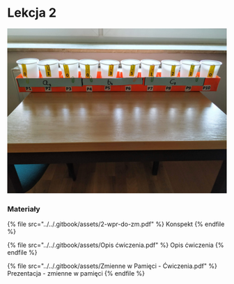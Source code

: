 # Lekcja 2

![Przykładowa realizacja modelu pamięci ze zmiennymi](../../.gitbook/assets/model.jpg)

### Materiały

{% file src="../../.gitbook/assets/2-wpr-do-zm.pdf" %}
Konspekt
{% endfile %}

{% file src="../../.gitbook/assets/Opis ćwiczenia.pdf" %}
Opis ćwiczenia
{% endfile %}

{% file src="../../.gitbook/assets/Zmienne w Pamięci - Ćwiczenia.pdf" %}
Prezentacja - zmienne w pamięci
{% endfile %}

